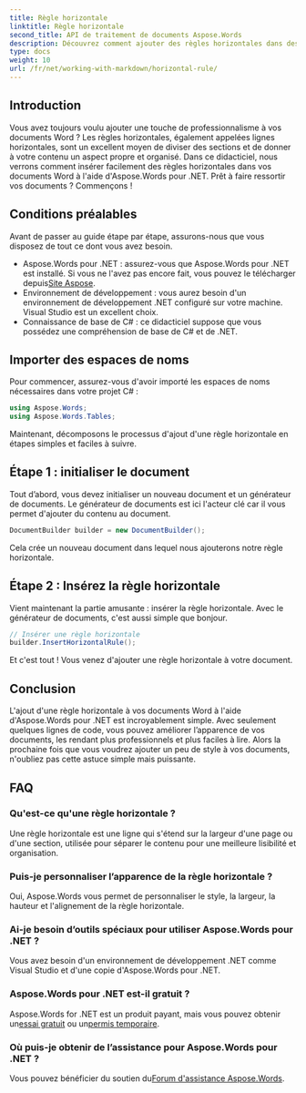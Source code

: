 ```yaml
---
title: Règle horizontale
linktitle: Règle horizontale
second_title: API de traitement de documents Aspose.Words
description: Découvrez comment ajouter des règles horizontales dans des documents Word à l'aide d'Aspose.Words pour .NET. Suivez ce guide détaillé étape par étape pour améliorer la mise en page de votre document.
type: docs
weight: 10
url: /fr/net/working-with-markdown/horizontal-rule/
---
```

## Introduction

Vous avez toujours voulu ajouter une touche de professionnalisme à vos documents Word ? Les règles horizontales, également appelées lignes horizontales, sont un excellent moyen de diviser des sections et de donner à votre contenu un aspect propre et organisé. Dans ce didacticiel, nous verrons comment insérer facilement des règles horizontales dans vos documents Word à l'aide d'Aspose.Words pour .NET. Prêt à faire ressortir vos documents ? Commençons !

## Conditions préalables

Avant de passer au guide étape par étape, assurons-nous que vous disposez de tout ce dont vous avez besoin.

-  Aspose.Words pour .NET : assurez-vous que Aspose.Words pour .NET est installé. Si vous ne l'avez pas encore fait, vous pouvez le télécharger depuis[Site Aspose](https://releases.aspose.com/words/net/).
- Environnement de développement : vous aurez besoin d'un environnement de développement .NET configuré sur votre machine. Visual Studio est un excellent choix.
- Connaissance de base de C# : ce didacticiel suppose que vous possédez une compréhension de base de C# et de .NET.

## Importer des espaces de noms

Pour commencer, assurez-vous d'avoir importé les espaces de noms nécessaires dans votre projet C# :

```csharp
using Aspose.Words;
using Aspose.Words.Tables;
```

Maintenant, décomposons le processus d'ajout d'une règle horizontale en étapes simples et faciles à suivre.

## Étape 1 : initialiser le document

Tout d’abord, vous devez initialiser un nouveau document et un générateur de documents. Le générateur de documents est ici l'acteur clé car il vous permet d'ajouter du contenu au document.

```csharp
DocumentBuilder builder = new DocumentBuilder();
```

Cela crée un nouveau document dans lequel nous ajouterons notre règle horizontale.

## Étape 2 : Insérez la règle horizontale

Vient maintenant la partie amusante : insérer la règle horizontale. Avec le générateur de documents, c'est aussi simple que bonjour.

```csharp
// Insérer une règle horizontale
builder.InsertHorizontalRule();
```

Et c'est tout ! Vous venez d'ajouter une règle horizontale à votre document.

## Conclusion

L'ajout d'une règle horizontale à vos documents Word à l'aide d'Aspose.Words pour .NET est incroyablement simple. Avec seulement quelques lignes de code, vous pouvez améliorer l’apparence de vos documents, les rendant plus professionnels et plus faciles à lire. Alors la prochaine fois que vous voudrez ajouter un peu de style à vos documents, n'oubliez pas cette astuce simple mais puissante.

## FAQ

### Qu'est-ce qu'une règle horizontale ?
Une règle horizontale est une ligne qui s'étend sur la largeur d'une page ou d'une section, utilisée pour séparer le contenu pour une meilleure lisibilité et organisation.

### Puis-je personnaliser l’apparence de la règle horizontale ?
Oui, Aspose.Words vous permet de personnaliser le style, la largeur, la hauteur et l'alignement de la règle horizontale.

### Ai-je besoin d’outils spéciaux pour utiliser Aspose.Words pour .NET ?
Vous avez besoin d'un environnement de développement .NET comme Visual Studio et d'une copie d'Aspose.Words pour .NET.

### Aspose.Words pour .NET est-il gratuit ?
 Aspose.Words for .NET est un produit payant, mais vous pouvez obtenir un[essai gratuit](https://releases.aspose.com/) ou un[permis temporaire](https://purchase.aspose.com/temporary-license/).

### Où puis-je obtenir de l’assistance pour Aspose.Words pour .NET ?
 Vous pouvez bénéficier du soutien du[Forum d'assistance Aspose.Words](https://forum.aspose.com/c/words/8).